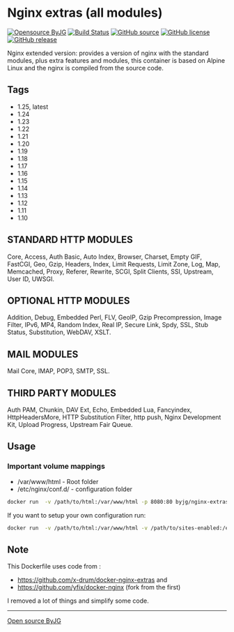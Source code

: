 # Nginx extras (all modules)

[![Opensource ByJG](https://img.shields.io/badge/opensource-byjg-success.svg)](http://opensource.byjg.com)
[![Build Status](https://github.com/byjg/docker-nginx-extras/actions/workflows/build.yml/badge.svg?branch=master)](https://github.com/byjg/docker-nginx-extras/actions/workflows/build.yml)
[![GitHub source](https://img.shields.io/badge/Github-source-informational?logo=github)](https://github.com/byjg/docker-nginx-extras/)
[![GitHub license](https://img.shields.io/github/license/byjg/docker-nginx-extras.svg)](https://opensource.byjg.com/opensource/licensing.html)
[![GitHub release](https://img.shields.io/github/release/byjg/docker-nginx-extras.svg)](https://github.com/byjg/docker-nginx-extras/releases/)

Nginx extended version: provides a version of nginx with the standard modules, plus extra features and modules,
this container is based on Alpine Linux and the nginx is compiled from the source code.

## Tags

* 1.25, latest
* 1.24
* 1.23
* 1.22
* 1.21
* 1.20
* 1.19
* 1.18
* 1.17
* 1.16
* 1.15
* 1.14
* 1.13
* 1.12
* 1.11
* 1.10

## STANDARD HTTP MODULES

Core, Access, Auth Basic, Auto Index, Browser,
Charset, Empty GIF, FastCGI, Geo, Gzip, Headers, Index, Limit Requests,
Limit Zone, Log, Map, Memcached, Proxy, Referer, Rewrite, SCGI,
Split Clients, SSI, Upstream, User ID, UWSGI.

## OPTIONAL HTTP MODULES

Addition, Debug, Embedded Perl, FLV, GeoIP,
Gzip Precompression, Image Filter, IPv6, MP4, Random Index, Real IP,
Secure Link, Spdy, SSL, Stub Status, Substitution, WebDAV, XSLT.

## MAIL MODULES

Mail Core, IMAP, POP3, SMTP, SSL.

## THIRD PARTY MODULES

Auth PAM, Chunkin, DAV Ext, Echo, Embedded Lua,
Fancyindex, HttpHeadersMore, HTTP Substitution Filter, http push,
Nginx Development Kit, Upload Progress, Upstream Fair Queue.

## Usage

### Important volume mappings

* /var/www/html - Root folder
* /etc/nginx/conf.d/ - configuration folder

```bash
docker run  -v /path/to/html:/var/www/html -p 8080:80 byjg/nginx-extras
```

If you want to setup your own configuration run:

```bash
docker run  -v /path/to/html:/var/www/html -v /path/to/sites-enabled:/etc/nginx/conf.d -p 8080:80 byjg/nginx-extras
```

## Note

This Dockerfile uses code from :

* <https://github.com/x-drum/docker-nginx-extras> and
* <https://github.com/yfix/docker-nginx> (fork from the first)

I removed a lot of things and simplify some code.

----
[Open source ByJG](http://opensource.byjg.com)
